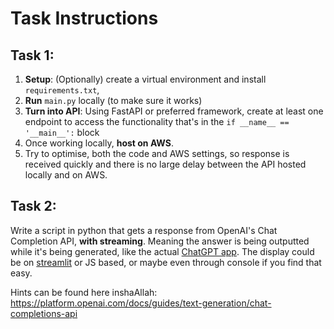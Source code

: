 # Task Instructions

## Task 1:
1. **Setup**: (Optionally) create a virtual environment and install `requirements.txt`, 
2. **Run** `main.py` locally (to make sure it works)
3. **Turn into API**: Using FastAPI or preferred framework, create at least one endpoint to access the functionality that's in the `if __name__ == '__main__':` block
4. Once working locally, **host on AWS**. 
5. Try to optimise, both the code and AWS settings, so response is received quickly and there is no large delay between the API hosted locally and on AWS.

## Task 2:
Write a script in python that gets a response from OpenAI's Chat Completion API, **with streaming**. Meaning the answer is being outputted while it's being generated, like the actual [ChatGPT app](https://chat.openai.com/). The display could be on [streamlit](https://docs.streamlit.io/) or JS based, or maybe even through console if you find that easy.

Hints can be found here inshaAllah: https://platform.openai.com/docs/guides/text-generation/chat-completions-api 